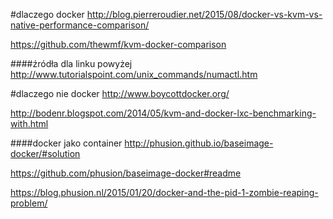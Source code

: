 #dlaczego docker
http://blog.pierreroudier.net/2015/08/docker-vs-kvm-vs-native-performance-comparison/

https://github.com/thewmf/kvm-docker-comparison 

####źródła dla linku powyżej
http://www.tutorialspoint.com/unix_commands/numactl.htm


#dlaczego nie docker
http://www.boycottdocker.org/

http://bodenr.blogspot.com/2014/05/kvm-and-docker-lxc-benchmarking-with.html

####docker jako container
http://phusion.github.io/baseimage-docker/#solution 

https://github.com/phusion/baseimage-docker#readme

https://blog.phusion.nl/2015/01/20/docker-and-the-pid-1-zombie-reaping-problem/
